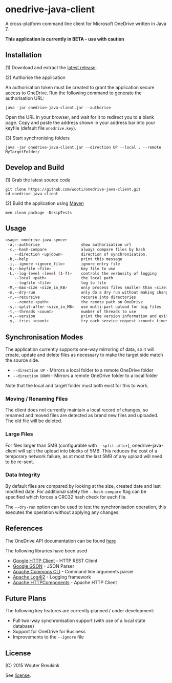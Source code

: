 # onedrive-java-client

A cross-platform command line client for Microsoft OneDrive written in Java 7.

__This application is currently in BETA - use with caution__

## Installation

(1) Download and extract the [latest release](https://github.com/wooti/onedrive-java-client/releases/download/0.1/onedrive-java-client.zip).

(2) Authorise the application

An authorisation token must be created to grant the application secure access to OneDrive. Run the following command to generate the authorisation URL:
```
java -jar onedrive-java-client.jar --authorise
```
Open the URL in your browser, and wait for it to redirect you to a blank page. Copy and paste the address shown in your address bar into your keyfile (default file ``onedrive.key``).

(3) Start synchronising folders
```
java -jar onedrive-java-client.jar --direction UP --local . --remote MyTargetFolder/
```

## Develop and Build

(1) Grab the latest source code
```
git clone https://github.com/wooti/onedrive-java-client.git
cd onedrive-java-client
```

(2) Build the application using [Maven](http://maven.apache.org/)
```
mvn clean package -DskipTests
```

## Usage
```bash
usage: onedrive-java-syncer
 -a,--authorise                  show authorisation url
 -c,--hash-compare               always compare files by hash
    --direction <up|down>        direction of synchronisation.
 -h,--help                       print this message
 -i,--ignore <ignore_file>       ignore entry file
 -k,--keyfile <file>             key file to use
 -L,--log-level <level (1-7)>    controls the verbosity of logging
    --local <path>               the local path
    --logfile <file>             log to file
 -M,--max-size <size_in_KB>      only process files smaller than <size> KB
 -n,--dry-run                    only do a dry run without making changes
 -r,--recursive                  recurse into directories
    --remote <path>              the remote path on OneDrive
 -s,--split-after <size_in_MB>   use multi-part upload for big files
 -t,--threads <count>            number of threads to use
 -v,--version                    print the version information and exit
 -y,--tries <count>              try each service request <count> times
```

## Synchronisation Modes

The application currently supports one-way mirroring of data, so it will create, update and delete files as necessary to make the target side match the source side.
* ``--direction UP`` - Mirrors a local folder to a remote OneDrive folder
* ``--direction DOWN`` - Mirrors a remote OneDrive folder to a local folder

Note that the local and target folder must both exist for this to work.

### Moving / Renaming Files

The client does not currently maintain a local record of changes, so renamed and moved files are detected as brand new files and uploaded. The old file will be deleted.

### Large Files

For files larger than 5MB (configurable with ``--split-after``), onedrive-java-client will split the upload into blocks of 5MB. This reduces the cost of a temporary network failure, as at most the last 5MB of any upload will need to be re-sent.

### Data Integrity

By default files are compared by looking at the size, created date and last modified date. For additional safety the ``--hash-compare`` flag can be specified which forces a CRC32 hash check for each file.

The ``--dry-run`` option can be used to test the synchronisation operation, this executes the operation without applying any changes.

## References

The OneDrive API documentation can be found [here](https://dev.onedrive.com/README.htm)

The following libraries have been used
* [Google HTTP Client](https://developers.google.com/api-client-library/java/google-http-java-client/) - HTTP REST Client
* [Google GSON](https://sites.google.com/site/gson/gson-user-guide) - JSON Parser
* [Apache Commons CLI](https://commons.apache.org/proper/commons-cli/) - Command line arguments parser
* [Apache Log4j2](http://logging.apache.org/log4j/2.x/) - Logging framework
* [Apache HTTPComponents](http://hc.apache.org/httpcomponents-client-ga/) - Apache HTTP Client

## Future Plans

The following key features are currently planned / under development:
* Full two-way synchronisation support (with use of a local state database)
* Support for OneDrive for Business
* Improvements to the ``--ignore`` file

## License

(C) 2015 Wouter Breukink

See [license](LICENSE.md).